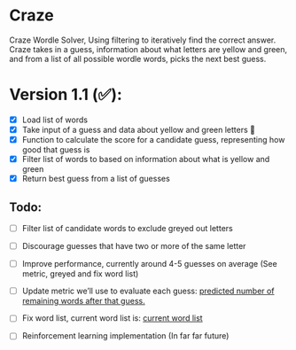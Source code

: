 # Craze
Craze Wordle Solver, Using filtering to iteratively find the correct answer.
Craze takes in a guess, information about what letters are yellow and green, and from a list of all possible wordle words, picks the next best guess.

Version 1.1 (:white_check_mark:):
===================================
- [X] Load list of words
- [X] Take input of a guess and data about yellow and green letters :tada:
- [X] Function to calculate the score for a candidate guess, representing how good that guess is
- [X] Filter list of words to based on information about what is yellow and green
- [X] Return best guess from a list of guesses

Todo:
----
- [ ] Filter list of candidate words to exclude greyed out letters
- [ ] Discourage guesses that have two or more of the same letter
- [ ] Improve performance, currently around 4-5 guesses on average (See metric, greyed and fix word list)
- [ ] Update metric we’ll use to evaluate each guess: [predicted number of remaining words after that guess.](https://medium.com/@gordonbchen/wordle-solver-a1a531d22085)
- [ ] Fix word list, current word list is: [current word list](https://gist.github.com/dracos/dd0668f281e685bad51479e5acaadb93)
- [ ] Reinforcement learning implementation (In far far future)


